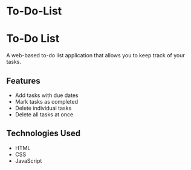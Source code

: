 ﻿# To-Do-List
 # To-Do List

A web-based to-do list application that allows you to keep track of your tasks.

## Features

- Add tasks with due dates
- Mark tasks as completed
- Delete individual tasks
- Delete all tasks at once

## Technologies Used

- HTML
- CSS
- JavaScript
